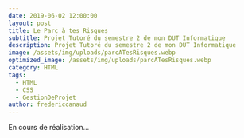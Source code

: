 ```yaml
---
date: 2019-06-02 12:00:00
layout: post
title: Le Parc à tes Risques
subtitle: Projet Tutoré du semestre 2 de mon DUT Informatique
description: Projet Tutoré du semestre 2 de mon DUT Informatique
image: /assets/img/uploads/parcATesRisques.webp
optimized_image: /assets/img/uploads/parcATesRisques.webp
category: HTML
tags:
  - HTML
  - CSS
  - GestionDeProjet
author: fredericcanaud
---
```


En cours de réalisation...
